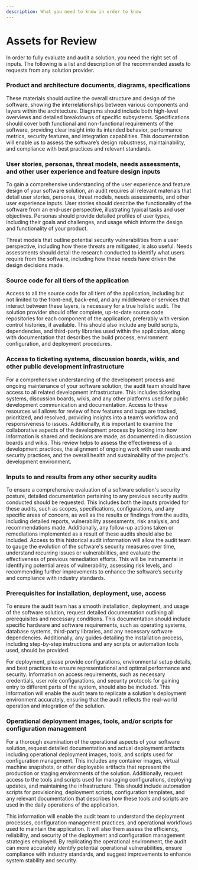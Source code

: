 ```yaml
---
description: What you need to know in order to know
---
```


# Assets for Review

In order to fully evaluate and audit a solution, you need the right set of inputs. The following is a list and description of the recommended assets to requests from any solution provider.

### **Product and architecture documents, diagrams, specifications**

These materials should outline the overall structure and design of the software, showing the interrelationships between various components and layers within the architecture. Diagrams should include both high-level overviews and detailed breakdowns of specific subsystems. Specifications should cover both functional and non-functional requirements of the software, providing clear insight into its intended behavior, performance metrics, security features, and integration capabilities. This documentation will enable us to assess the software’s design robustness, maintainability, and compliance with best practices and relevant standards.

### **User stories, personas, threat models, needs assessments, and other user experience and feature design inputs**

To gain a comprehensive understanding of the user experience and feature design of your software solution, an audit requires all relevant materials that detail user stories, personas, threat models, needs assessments, and other user experience inputs. User stories should describe the functionality of the software from an end-user perspective, illustrating typical tasks and user objectives. Personas should provide detailed profiles of user types, including their goals and challenges, and usage which inform the design and functionality of your product.

Threat models that outline potential security vulnerabilities from a user perspective, including how these threats are mitigated, is also useful. Needs assessments should detail the research conducted to identify what users require from the software, including how these needs have driven the design decisions made.&#x20;

### **Source code for all tiers of the application**

Access to all the source code for all tiers of the application, including but not limited to the front-end, back-end, and any middleware or services that interact between these layers, is necessary for a true holistic audit. The solution provider should offer complete, up-to-date source code repositories for each component of the application, preferably with version control histories, if available. This should also include any build scripts, dependencies, and third-party libraries used within the application, along with documentation that describes the build process, environment configuration, and deployment procedures.&#x20;

### **Access to ticketing systems, discussion boards, wikis, and other public development infrastructure**

For a comprehensive understanding of the development process and ongoing maintenance of your software solution, the audit team should have access to all related development infrastructure. This includes ticketing systems, discussion boards, wikis, and any other platforms used for public development communication and documentation. Access to these resources will allows for review of how features and bugs are tracked, prioritized, and resolved, providing insights into a team’s workflow and responsiveness to issues. Additionally, it is important to examine the collaborative aspects of the development process by looking into how information is shared and decisions are made, as documented in discussion boards and wikis. This review helps to assess the effectiveness of a development practices, the alignment of ongoing work with user needs and security practices, and the overall health and sustainability of the project's development environment.

### **Inputs to and results from any other security audits**

To ensure a comprehensive evaluation of a software solution's security posture, detailed documentation pertaining to any previous security audits conducted should be requested. This includes both the inputs provided for these audits, such as scopes, specifications, configurations, and any specific areas of concern, as well as the results or findings from the audits, including detailed reports, vulnerability assessments, risk analysis, and recommendations made. Additionally, any follow-up actions taken or remediations implemented as a result of these audits should also be included. Access to this historical audit information will allow the audit team to gauge the evolution of the software's security measures over time, understand recurring issues or vulnerabilities, and evaluate the effectiveness of previous remediation efforts. This will be instrumental in identifying potential areas of vulnerability, assessing risk levels, and recommending further improvements to enhance the software’s security and compliance with industry standards.

### **Prerequisites for installation, deployment, use, access**

To ensure the audit team has a smooth installation, deployment, and usage of the software solution, request detailed documentation outlining all prerequisites and necessary conditions. This documentation should include specific hardware and software requirements, such as operating systems, database systems, third-party libraries, and any necessary software dependencies. Additionally, any guides detailing the installation process, including step-by-step instructions and any scripts or automation tools used, should be provided.

For deployment, please provide configurations, environmental setup details, and best practices to ensure representational and optimal performance and security. Information on access requirements, such as necessary credentials, user role configurations, and security protocols for gaining entry to different parts of the system, should also be included. This information will enable the audit team to replicate a solution's deployment environment accurately, ensuring that the audit reflects the real-world operation and integration of the solution.

### **Operational deployment images, tools, and/or scripts for configuration management**

For a thorough examination of the operational aspects of your software solution, request detailed documentation and actual deployment artifacts including operational deployment images, tools, and scripts used for configuration management. This includes any container images, virtual machine snapshots, or other deployable artifacts that represent the production or staging environments of the solution. Additionally, request access to the tools and scripts used for managing configurations, deploying updates, and maintaining the infrastructure. This should include automation scripts for provisioning, deployment scripts, configuration templates, and any relevant documentation that describes how these tools and scripts are used in the daily operations of the application.

This information will enable the audit team to understand the deployment processes, configuration management practices, and operational workflows used to maintain the application. It will also them assess the efficiency, reliability, and security of the deployment and configuration management strategies employed. By replicating the operational environment, the audit can more accurately identify potential operational vulnerabilities, ensure compliance with industry standards, and suggest improvements to enhance system stability and security.

